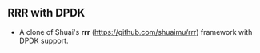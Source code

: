 ## RRR with DPDK

- A clone of Shuai's **rrr** (https://github.com/shuaimu/rrr) framework with DPDK support. 
